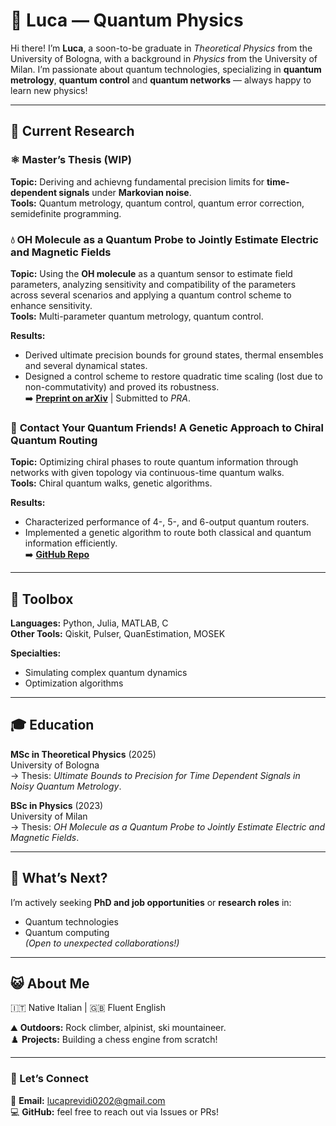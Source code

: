# 🐐 Luca — Quantum Physics

Hi there! I’m **Luca**, a soon-to-be graduate in *Theoretical Physics* from the University of Bologna, with a background in *Physics* from the University of Milan. I’m passionate about quantum technologies, specializing in **quantum metrology**, **quantum control** and **quantum networks** — always happy to learn new physics!

---

## 🔭 Current Research

### ⚛️ **Master’s Thesis (WIP)**
**Topic:** Deriving and achievng fundamental precision limits for **time-dependent signals** under **Markovian noise**.  
**Tools:** Quantum metrology, quantum control, quantum error correction, semidefinite programming.

### 💧 **OH Molecule as a Quantum Probe to Jointly Estimate Electric and Magnetic Fields**
**Topic:** Using the **OH molecule** as a quantum sensor to estimate field parameters, analyzing sensitivity and compatibility of the parameters across several scenarios and applying a quantum control scheme to enhance sensitivity.  
**Tools:** Multi-parameter quantum metrology, quantum control.  

**Results:**  
- Derived ultimate precision bounds for ground states, thermal ensembles and several dynamical states.  
- Designed a control scheme to restore quadratic time scaling (lost due to non-commutativity) and proved its robustness.  
➡️ [**Preprint on arXiv**](https://arxiv.org/abs/2505.13634) | Submitted to *PRA*.

### 💌 **Contact Your Quantum Friends! A Genetic Approach to Chiral Quantum Routing**
**Topic:** Optimizing chiral phases to route quantum information through networks with given topology via continuous-time quantum walks.  
**Tools:** Chiral quantum walks, genetic algorithms.  

**Results:**  
- Characterized performance of 4-, 5-, and 6-output quantum routers.  
- Implemented a genetic algorithm to route both classical and quantum information efficiently.  
➡️ [**GitHub Repo**](https://github.com/lucappp02/Contact_your_quantum_friends)

---

## 🔧 Toolbox

**Languages:** Python, Julia, MATLAB, C  
**Other Tools:** Qiskit, Pulser, QuanEstimation, MOSEK  

**Specialties:**  
- Simulating complex quantum dynamics  
- Optimization algorithms 

---

## 🎓 Education

**MSc in Theoretical Physics** (2025)  
University of Bologna  
→ Thesis: *Ultimate Bounds to Precision for Time Dependent Signals in Noisy Quantum Metrology*.

**BSc in Physics** (2023)  
University of Milan  
→ Thesis: *OH Molecule as a Quantum Probe to Jointly Estimate Electric and Magnetic Fields*.

---

## 🌈 What’s Next?

I’m actively seeking **PhD and job opportunities** or **research roles** in:  
- Quantum technologies  
- Quantum computing  
*(Open to unexpected collaborations!)*

---

## 😺 About Me

🇮🇹 Native Italian | 🇬🇧 Fluent English 

⛰️ **Outdoors:** Rock climber, alpinist, ski mountaineer.  
♟️ **Projects:** Building a chess engine from scratch!

---

### 📱 Let’s Connect
📩 **Email:** [lucaprevidi0202@gmail.com](mailto:lucaprevidi0202@gmail.com)  
💻 **GitHub:** feel free to reach out via Issues or PRs!
